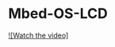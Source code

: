 # Mbed-OS-LCD

[![Watch the video]]([https://youtu.be/T-D1KVIuvjA](https://github.com/Kai-Heng/Mbed-OS-LCD/blob/main/Demo_LCD.mov))
